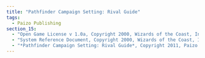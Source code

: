 ```yaml
---
title: "Pathfinder Campaign Setting: Rival Guide"
tags:
  - Paizo Publishing
section_15:
  - "Open Game License v 1.0a, Copyright 2000, Wizards of the Coast, Inc."
  - "System Reference Document, Copyright 2000, Wizards of the Coast, Inc; Authors Jonathan Tweet, Monte Cook, and Skip Williams, based on material by E. Gary Gygax and Dave Arneson."
  - "*Pathfinder Campaign Setting: Rival Guide*, Copyright 2011, Paizo Publishing, LLC. Authors: Brian Cortijo, Adam Daigle, Tim Hitchcock, Brandon Hodge, Colin McComb, Jason Nelson, Amber Scott, Neil Spicer, and Todd Stewart."
---
```

